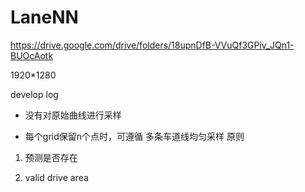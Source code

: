 # LaneNN

https://drive.google.com/drive/folders/18upnDfB-VVuQf3GPiv_JQn1-BUOcAotk

1920*1280

develop log

- 没有对原始曲线进行采样

- 每个grid保留n个点时，可遵循 多条车道线均匀采样 原则


1. 预测是否存在

2. valid drive area